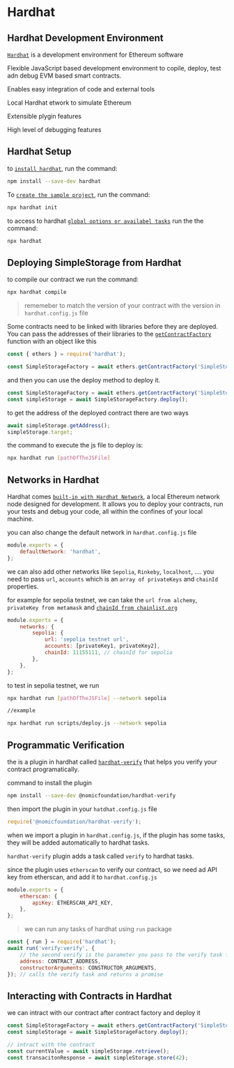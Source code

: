 # Hardhat

## Hardhat Development Environment

[`Hardhat`](https://hardhat.org/) is a development environment for Ethereum software

Flexible JavaScript based development environment to copile, deploy, test adn debug EVM based smart contracts.

Enables easy integration of code and external tools

Local Hardhat etwork to simulate Ethereum

Extensible plygin features

High level of debugging features

## Hardhat Setup

to [`install hardhat`](https://hardhat.org/hardhat-runner/docs/getting-started#installation), run the command:

```bash
npm install --save-dev hardhat
```

To [`create the sample project`](https://hardhat.org/hardhat-runner/docs/getting-started#installation), run the command:

```bash
npx hardhat init
```

to access to hardhat [`global options or availabel tasks`](https://hardhat.org/hardhat-runner/docs/getting-started#running-tasks) run the the command:

```bash
npx hardhat
```

## Deploying SimpleStorage from Hardhat

to compile our contract we run the command:

```bash
npx hardhat compile
```

> rememeber to match the version of your contract with the version in `hardhat.config.js` file

Some contracts need to be linked with libraries before they are deployed. You can pass the addresses of their libraries to the [`getContractFactory`](https://hardhat.org/hardhat-runner/plugins/nomicfoundation-hardhat-ethers#library-linking) function with an object like this

```js
const { ethers } = require('hardhat');

const SimpleStorageFactory = await ethers.getContractFactory('SimpleStorage');
```

and then you can use the deploy method to deploy it.

```js
const SimpleStorageFactory = await ethers.getContractFactory('SimpleStorage');
const simpleStorage = await SimpleStorageFactory.deploy();
```

to get the address of the deployed contract there are two ways

```js
await simpleStorage.getAddress();
simpleStorage.target;
```

the command to execute the js file to deploy is:

```bash
npx hardhat run [pathOfTheJSFile]
```

## Networks in Hardhat

Hardhat comes [`built-in with Hardhat Network`](https://hardhat.org/hardhat-network/docs/overview), a local Ethereum network node designed for development. It allows you to deploy your contracts, run your tests and debug your code, all within the confines of your local machine.

you can also change the default network in `hardhat.config.js` file

```js
module.exports = {
	defaultNetwork: 'hardhat',
};
```

we can also add other networks like `Sepolia`, `Rinkeby`, `localhost`, ....
you need to pass `url`, `accounts` which is an `array of privateKeys` and `chainId` properties.

for example for sepolia testnet, we can take the `url from alchemy`, `privateKey from metamask` and [`chainId from chainlist.org`](https://chainlist.org/)

```js
module.exports = {
	networks: {
		sepolia: {
			url: 'sepolia testnet url',
			accounts: [privateKey1, privateKey2],
			chainId: 11155111, // chainId for sepolia
		},
	},
};
```

to test in sepolia testnet, we run

```bash
npx hardhat run [pathOfTheJSFile] --network sepolia

//example

npx hardhat run scripts/deploy.js --network sepolia
```

## Programmatic Verification

the is a plugin in hardhat called [`hardhat-verify`](https://hardhat.org/hardhat-runner/plugins/nomicfoundation-hardhat-verify) that helps you verify your contract programatically.

command to install the plugin

```bash
npm install --save-dev @nomicfoundation/hardhat-verify
```

then import the plugin in your `hatdhat.config.js` file

```js
require('@nomicfoundation/hardhat-verify');
```

when we import a plugin in `hardhat.config.js`, if the plugin has some tasks, they will be added automatically to hardhat tasks.

`hardhat-verify` plugin adds a task called `verify` to hardhat tasks.

since the plugin uses `etherscan` to verify our contract, so we need ad API key from etherscan, and add it to `hardhat.config.js`

```js
module.exports = {
	etherscan: {
		apiKey: ETHERSCAN_API_KEY,
	},
};
```

> we can run any tasks of hardhat using `run` package

```js
const { run } = require('hardhat');
await run('verify:verify', {
	// the second verify is the parameter you pass to the verify task function
	address: CONTRACT_ADDRESS,
	constructorArguments: CONSTRUCTOR_ARGUMENTS,
}); // calls the verify task and returns a promise
```

## Interacting with Contracts in Hardhat

we can intract with our contract after contract factory and deploy it

```js
const SimpleStorageFactory = await ethers.getContractFactory('SimpleStorage');
const simpleStorage = await SimpleStorageFactory.deploy();

// intract with the contract
const currentValue = await simpleStorage.retrieve();
const transacitonResponse = await simpleStorage.store(42);
```
